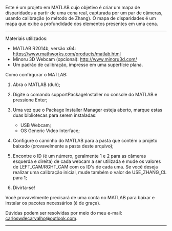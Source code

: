 Este é um projeto em MATLAB cujo objetivo é criar um mapa de disparidades a partir de uma cena real, capturada por um par de câmeras, usando calibração (o método de Zhang). O mapa de disparidades é um mapa que exibe a profundidade dos elementos presentes em uma cena. 

---------------------------------------------------------------------------------------------------------------------------------

Materiais utilizados:

- MATLAB R2014b, versão x64: https://www.mathworks.com/products/matlab.html
- Minoru 3D Webcam (opcional): http://www.minoru3d.com/
- Um padrão de calibração, impresso em uma superfície plana.

Como confirgurar o MATLAB:

1) Abra o MATLAB (duh);

2) Digite o comando supportPackageInstaller no console do MATLAB e pressione Enter;

3) Uma vez que o Package Installer Manager esteja aberto, marque estas duas bibliotecas para serem instaladas:
	- USB Webcam;
	- OS Generic Video Interface;

4) Configure o caminho do MATLAB para a pasta que contém o projeto baixado (provavelmente a pasta deste arquivo);

5) Encontre o ID (é um número, geralmente 1 e 2 para as câmeras esquerda e direita) de cada webcam a ser utilizada e mude os valores de LEFT_CAM/RGHT_CAM com os ID's de cada uma. Se você deseja realizar uma calibração inicial, mude também o valor de USE_ZHANG_CL para 1;

6) Divirta-se!

Você provavelmente precisará de uma conta no MATLAB para baixar e instalar os pacotes necessários (é de graça).

Dúvidas podem ser resolvidas por meio do meu e-mail: carloswdecarvalho@outlook.com.

---------------------------------------------------------------------------------------------------------------------------------
